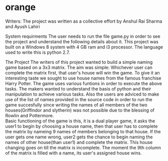 # orange
Writers: The project was written as a collective effort by Anshul Rai Sharma and Ayush Lahiri

System requirments
The user needs to run the file game.py in order to see the project and understand the following details about it.
This project was built on a Windows 8 system with 4 GB ram and i3 processor. The language used to write this is python 2.7. 


The Project
The writers of this project wanted to build a simple naming game based on a 3x3 matrix. The aim was simple: Whichever user can complete the matrix first, that user's house will win the game. To give it an interesting taste we sought to use house names from the famous franchise Harry Potter. 
The game uses various funtions in order to execute the above tasks. The makers wanted to understand the basis of python and their manipulation to achieve various tasks. Also the users are adviced to make use of the list of names provided in the source code in order to run the game succesfully since writing the names of all members of the two houses(Griffindor and slytherin) was not possible due to the blessing of Rowlin and Pottermore.  
Basic functioning of the game is this, it is a dual player game, it asks the user1 to begin by choosing a house name, then that user has to complete the matrix by nameing 9 names of members belonging to that house. If the user gets one name wrong, user2 gets the chance to begin naming the names of other house(than user1) and complete the matrix. This house changing goes on till the matrix is incomplete. The moment the 9th column of the matrix is filled with a name, its user's assigned house wins. 





 







